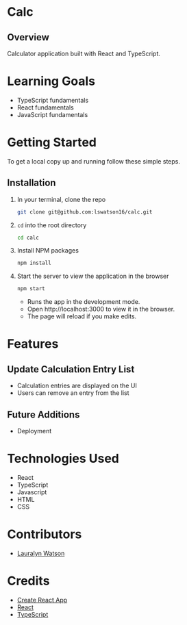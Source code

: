 # Calc

## Overview

Calculator application built with React and TypeScript.

# Learning Goals

- TypeScript fundamentals
- React fundamentals
- JavaScript fundamentals

# Getting Started

To get a local copy up and running follow these simple steps.

## Installation

1. In your terminal, clone the repo
   ```sh
   git clone git@github.com:lswatson16/calc.git
   ```
2. `cd` into the root directory
   ```sh
   cd calc
   ```
3. Install NPM packages
   ```sh
   npm install
   ```
4. Start the server to view the application in the browser
   ```sh
   npm start
   ```
   - Runs the app in the development mode.
   - Open http://localhost:3000 to view it in the browser.
   - The page will reload if you make edits.

# Features

## Update Calculation Entry List

- Calculation entries are displayed on the UI
- Users can remove an entry from the list

## Future Additions

- Deployment

# Technologies Used

- React
- TypeScript
- Javascript
- HTML
- CSS

# Contributors

- [Lauralyn Watson](https://github.com/lswatson16)

# Credits

- [Create React App](https://create-react-app.dev/)
- [React](https://reactjs.org/)
- [TypeScript](https://www.typescriptlang.org/docs/handbook/intro.html)
